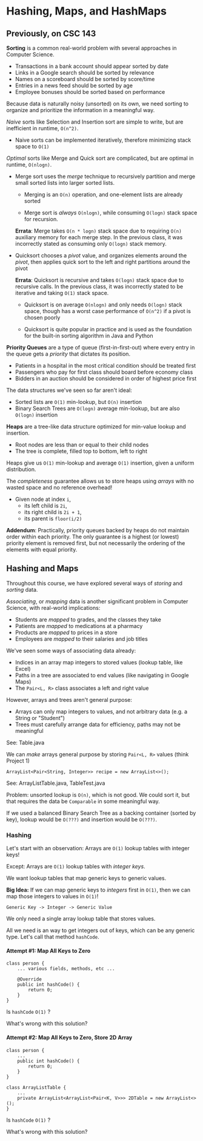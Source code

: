 # Hashing, Maps, and HashMaps

## Previously, on CSC 143

**Sorting** is a common real-world problem with several approaches in Computer Science.

  - Transactions in a bank account should appear sorted by date
  - Links in a Google search should be sorted by relevance
  - Names on a scoreboard should be sorted by score/time
  - Entries in a news feed should be sorted by age
  - Employee bonuses should be sorted based on performance

Because data is naturally noisy (unsorted) on its own, we need sorting to
organize and prioritize the information in a meaningful way.

*Naive* sorts like Selection and Insertion sort are simple to write,
but are inefficient in runtime, `O(n^2)`.

  - Naive sorts can be implemented iteratively,
    therefore minimizing stack space to `O(1)`

*Optimal* sorts like Merge and Quick sort are complicated,
but are optimal in runtime, `O(nlogn)`.

  - Merge sort uses the *merge* technique to recursively partition and
    merge small sorted lists into larger sorted lists.
    
    - Merging is an `O(n)` operation, and one-element lists are already sorted
    
    - Merge sort is *always* `O(nlogn)`,
      while consuming `O(logn)` stack space for recursion.
      
    **Errata**: Merge takes `O(n * logn)` stack space due to requiring `O(n)`
    auxiliary memory for each merge step. In the previous class, it was incorrectly
    stated as consuming only `O(logn)` stack memory.

  - Quicksort chooses a *pivot* value, and organizes elements around the *pivot*,
    then applies quick sort to the left and right partitions around the pivot
    
    **Errata**: Quicksort is recursive and takes `O(logn)` stack space due to
    recursive calls. In the previous class, it was incorrectly stated to be iterative
    and taking `O(1)` stack space.
      
    - Quicksort is on average `O(nlogn)` and only needs `O(logn)` stack space,
      though has a worst case performance of `O(n^2)` if a pivot is chosen poorly
      
    - Quicksort is quite popular in practice and is used as the foundation for
      the built-in sorting algorithm in Java and Python

**Priority Queues** are a type of queue (first-in-first-out) where every entry
in the queue gets a *priority* that dictates its position.

  - Patients in a hospital in the most critical condition should be treated first
  - Passengers who pay for first class should board before economy class
  - Bidders in an auction should be considered in order of highest price first

The data structures we've seen so far aren't ideal:

  - Sorted lists are `O(1)` min-lookup, but `O(n)` insertion
  - Binary Search Trees are `O(logn)` average min-lookup, but are also `O(logn)` insertion

**Heaps** are a tree-like data structure optimized for min-value lookup and insertion.

  - Root nodes are less than or equal to their child nodes
  - The tree is complete, filled top to bottom, left to right

Heaps give us `O(1)` min-lookup and average `O(1)` insertion, given a uniform distribution.

The *completeness* guarantee allows us to store heaps using *arrays* with no wasted space
and no reference overhead!

  - Given node at index `i`,
    - its left child is `2i`,
    - its right child is `2i + 1`,
    - its parent is `floor(i/2)`

**Addendum**: Practically, priority queues backed by heaps do not maintain order
within each priority. The only guarantee is a highest (or lowest) priority
element is removed first, but not necessarily the ordering of the elements
with equal priority.

## Hashing and Maps

Throughout this course, we have explored several ways of *storing* and *sorting* data.

*Associating*, or *mapping* data is another significant problem in Computer Science,
with real-world implications:

 - Students are *mapped* to grades, and the classes they take
 - Patients are *mapped* to medications at a pharmacy
 - Products are *mapped* to prices in a store
 - Employees are *mapped* to their salaries and job titles

We've seen some ways of associating data already:

 - Indices in an array map integers to stored values (lookup table, like Excel)
 - Paths in a tree are associated to end values (like navigating in Google Maps)
 - The `Pair<L, R>` class associates a left and right value

However, arrays and trees aren't general purpose:

 - Arrays can only map integers to values, and not arbitrary data (e.g. a String or "Student")
 - Trees must carefully arrange data for efficiency, paths may not be meaningful

See: Table.java

We can *make* arrays general purpose by storing `Pair<L, R>` values (think Project 1)

```
ArrayList<Pair<String, Integer>> recipe = new ArrayList<>();
```

See: ArrayListTable.java, TableTest.java

Problem: unsorted lookup is `O(n)`, which is not good.
         We could sort it, but that requires the data be `Comparable` in some meaningful way.

If we used a balanced Binary Search Tree as a backing container (sorted by key),
lookup would be `O(???)` and insertion would be `O(???)`.

### Hashing

Let's start with an observation: Arrays are `O(1)` lookup tables with integer keys!

Except: Arrays are `O(1)` lookup tables with *integer keys*.

We want lookup tables that map generic keys to generic values.

**Big Idea:** If we can map generic keys to *integers* first in `O(1)`,
               then we can map those integers to values in `O(1)`!

```
Generic Key -> Integer -> Generic Value
```

We only need a single array lookup table that stores values.

All we need is an way to get integers out of keys, which can be any generic type.
Let's call that method `hashCode`.

#### Attempt #1: Map All Keys to Zero

```
class person {
    ... various fields, methods, etc ...

    @Override
    public int hashCode() {
        return 0;
    }
}
```
Is `hashCode` `O(1)` ?

What's wrong with this solution?

#### Attempt #2: Map All Keys to Zero, Store 2D Array

```
class person {
    ...
    public int hashCode() {
        return 0;
    }
}
```

```
class ArrayListTable {
    ...
    private ArrayList<ArrayList<Pair<K, V>>> 2DTable = new ArrayList<>();
}
```
Is `hashCode` `O(1)` ?

What's wrong with this solution?


